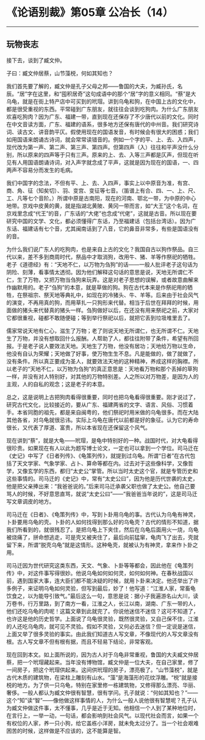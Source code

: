 # 《论语别裁》第05章 公冶长（14）

------

## 玩物丧志

接下去，谈到了臧文仲。

子曰：臧文仲居蔡，山节藻棁，何如其知也？

我们首先要了解的，臧文仲是孔子父母之邦——鲁国的大夫，为臧孙氏，名辰。“居”字在这里，和“囤积居奇”这句成语中的那个“居”字的意义相同。“蔡”是大乌龟，就是在街上特产店中可买到的玳瑁。讲到乌龟和狗，在中国上古的文化中，都是很受重视的东西。平常碰到广东朋友，就往往会谈到吃狗肉。为什么广东朋友欢喜吃狗肉？因为广东、福建一带，直到现在还保存了不少唐代以前的文化。同时在中文音读方面，广东、福建的语系，很多地方还保有唐代的中州音。我们研究诗词、读古文、讲音韵平仄。假使用现在的国语发音，有时候会有很大的困惑；我们如用国语来朗诵古诗词，就会常常读错音的。例如一个字的平、上、去、入四声，现代改为第一声、第二声、第三声、第四声。但第四声（入）往往和平声没什么分别，所以原来的四声等于只有三声。原来的上、去、入等三声都是仄声，但现在听见有人用国语朗诵诗词，对入声字就念成了平声，这就是因为现在的国语，一、四两声不容易分而发生的毛病。

我们中国字的念法，不但有平、上、去、入四声，事实上以中原音为准，有宫、商、角、征（知矣切）、羽、变宫、变征等七音。（笛谱上有合、四、一、上、尺、工、凡等七个音阶。）所谓中原是古南阳，现在的河南、鄂北一带，为中原的中心地带。京戏中皮黄的黄，就是指湖北黄陂、黄冈一带而言，如“大王”这个名词，在京戏里念成“代王”的音，广东话的“大佬”也念成“代佬”，这就是古音。所以现在要研究中国的文学、文化，都必须懂得广东话，乃至福建话（包括台湾话）。因为广东话、福建话有七个音，尤其闽南话到了八音，它的鼻音非常多，有些是国语没有的音。

为什么我们说广东人的吃狗肉，也是来自上古的文化？我国自古以狗作祭品。自三代以来，差不多到商周时代，祭品中才取消狗，改用牛、猪、羊等作祭祀的牺牲。老子《道德经》有：“天地不仁，以万物为刍狗”的话——一般人批评老子这句话为阴险、刻薄，看事情太透彻。因为他们解释这句话的意思是说，天地无所谓仁不仁，生了万物，又把万物当刍狗来玩弄。这是对老子思想的误解，或者故意曲解来作幽默用的。老子“刍狗”的本意，就是草做的狗。狗在古代本来是作祭祀用的牺牲，在祭祖宗、祭天地等典礼中，如现在的冷猪头、牛、羊等。后来由于社会风气的演变，不再用真的狗，而用草扎一只狗形来代替。相当于后世在拜拜的时候，用面做的猪头来代替真的猪头一样。刍狗做好以后，在还没有用来祭祀之前，大家对它都很重视，碰都不敢随便碰；等到举行祭祀以后，就把它丢到垃圾堆里去了。

儒家常说天地有仁心，滋生了万物；老了则说天地无所谓仁，也无所谓不仁。天地生了万物，并没有想取回什么报酬。人帮助了人，都往往附带了条件，希望有所回报。于是老子说人要效法天地。天地生了万物，他没有居功；天地给万物以生命，他没有自认为荣耀；天地做了好事，使万物生生不息。凡是能做的，做了就做了，没有条件。所以真正要成为圣人，就要效法天地的这种精神，养成这样的胸襟。所以老子的“天地不仁，以万物为刍狗”的真正意思是：天地看万物和那个丢掉的草狗一样，并没有对人特别好，对其他的万物特别差。人之所以对万物差，是因为人的主观，人的自私的观念；这是老子的本意。

总之，这是说明上古把狗肉看得很重要，同时也把乌龟看得很重要。刚才说过了，研究古代文化，比较接近的，要从广东、福建两省的文字、语言、风俗、习惯着手。本省同胞的祖先，都是来自闽粤的，他们祭祀时用米做的乌龟很多。而在大陆其他各省，对乌龟就很忌讳。实际上乌龟在唐代以前都是好的象征。认为它的寿命很长，又代表了厚道、富贵，所以本省现在还保留这个风气。

现在讲到“蔡”，就是大龟——玳瑁，是龟中特别好的一种。战国时代，对大龟看得很珍贵。如果现在有人以此为题写博士论文，一定也可以拿到一个学位。司马迁在《史记》中写了《日者列传》、《龟策列传》，就提到过乌龟。所谓“日者”在古代包括了天文学家、气象学家、占卜、算命等都在内。过去对于这些像科学，又像哲学，又像玄学的东西，都归“太史公”掌管。所以当时太史这个官，就是专管历史和这些事情的。司马迁的《史记》中，常有“太史公曰”，因为他是历代世袭的太史，他是把父亲捧出来：“我爸爸说的。”后来司马迁承袭父职也做了太史公。他自己要骂人的时候，不好意思直骂，就说“太史公曰”——“我爸爸当年说的”，这是司马迁写文章调皮的地方。

司马迁在《日者》、《龟策列传》中，写到卜卦用乌龟的事。古代认为乌龟有神灵，卜卦要用乌龟的壳。卜卦的人如何找得到那么好的乌龟壳？古代的情形不知道，据我们所看到的，就很残忍了。是把乌龟上下夹住，然后在乌龟后面用火一烧，乌龟被烧痛了，拼命想逃走，可是壳又被夹住了，最后向前猛窜，龟肉飞了出去，壳就留下来，所谓“脱壳乌龟”就是这情形。这种龟壳，就被认为有神灵，拿来作卜卦之用。

司马迁因为世代研究这类东西，天文、气象、卜卦等等都会，因此他在《龟策列传》中，对这件事写得很妙。他说乌龟如何如何灵，如何如何神。在春秋战国以前，遇到国家大事，连大臣们都不能决疑的时候，就用卜卦来决定。他还举出了许多例子，来证明乌龟如何灵验，但写到最后，妙了！他写道：“江淮人家，常畜龟饮食之，以为能导引致气。”最后这么一句，意思是说：据小子我遍游名山大川，读万卷书，行万里路，到了南方一看，江淮之人，长江以南，湖南、广东一带的人，他们还吃乌龟的肉呢！这篇文章到此就完了。你说他迷信不迷信？这可不知道了，也许这是他的历史哲学。上面说了乌龟很灵验，既然很灵验，又自己保不住，江淮的人还吃乌龟肉，就可见不灵验。假如不灵验，又何必去迷信？但一定说是迷信，上面又举了很多灵验的事实。由此我们知道古人写文章，不像现代的人写文章没有根。古人写文章不但有根有据，而且不轻易下结论，非常客观。

现在回到本文。如上面所说的，因为古人对于乌龟非常重视，鲁国的大夫臧文仲居蔡，把一个玳瑁藏起来。当年没有博物馆，臧文仲是一位大夫，在自己家里，修了一间房子，把这个玳瑁供起来。这间供玳瑁的房子，漂亮极了。“山节藻棁”，就是古代木质的建筑物，在梁柱上雕刻有山水。“藻”是海藻形的花纹浮雕。“棁”就是接棁的地方。为了供一只乌龟，特别在家里修一栋建筑物，又修得那么漂亮、华丽、奢侈。一般人都认为臧文仲很有智慧，很有学问。孔子就说：“何如其知也？”——这个“知”读“智”——像他做这样事情的人，为什么一般人说他很有智慧呢？孔子认为臧文仲做这件事，太不懂事，几乎是近于无知。他相信一个人到了某种地位时，在言行上，一举一动，一句话，都会影响到社会风气。以现代社会而言，如果一个有权位的人家，养一只小狗，给它盖栋小洋房，就未免太过分了。当一个社会艰难困苦的时候，这样做是不应该的，这不能算是智。
